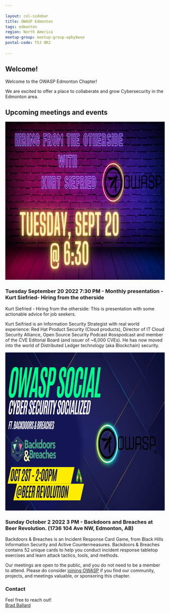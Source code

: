 ```yaml
---

layout: col-sidebar
title: OWASP Edmonton
tags: edmonton
region: North America
meetup-group: meetup-group-opbybwve
postal-code: T5J 0R2

---
```



Welcome!
-----------------

Welcome to the OWASP Edmonton Chapter!

We are excited to offer a place to collaberate and grow Cybersecurity in the Edmonton area.

 
<h2>Upcoming meetings and events</h2>


<img src="assets/images/2.png" width="700px" height="500px">
<h3> Tuesday September 20 2022 7:30 PM - Monthly presentation - Kurt Siefried- Hiring from the otherside</h3>
 
Kurt Siefried - Hiring from the otherside: This is presentation with some actionable advice for job seekers. 

Kurt Seifried is an Information Security Strategist with real world experience: Red Hat Product Security (Cloud products), Director of IT Cloud Security Alliance, Open Source Security Podcast #osspodcast and member of the CVE Editorial Board (and issuer of ~6,000 CVEs). He has now moved into the world of Distributed Ledger technology (aka Blockchain) security.
 
 <img src="assets/images/1.png" width="700px" height="500px">
 <h3> Sunday October 2 2022 3 PM - Backdoors and Breaches at Beer Revolution. (1736 104 Ave NW, Edmonton, AB)</h3>
 
Backdoors & Breaches is an Incident Response Card Game, from Black Hills Information Security and Active Countermeasures. Backdoors & Breaches contains 52 unique cards to help you conduct incident response tabletop exercises and learn attack tactics, tools, and methods.

Our meetings are open to the public, and you do not need to be a member to attend. Please do consider [joining OWASP](https://owasp.org/membership/) if you find our community, projects, and meetings valuable, or sponsoring this chapter.

### Contact

Feel free to reach out! 
<br>[Brad Ballard](mailto:brad.ballard@owasp.org)





